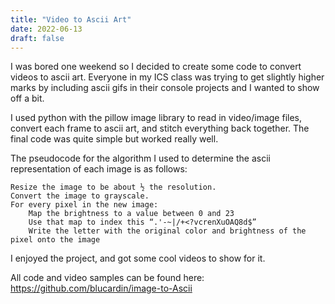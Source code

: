 ```yaml
---
title: "Video to Ascii Art"
date: 2022-06-13
draft: false
---
```


I was bored one weekend so I decided to create some code to convert videos to ascii art. Everyone in my ICS class was trying to get slightly higher marks by including ascii gifs in their console projects and I wanted to show off a bit.  
 
I used python with the pillow image library to read in video/image files, convert each frame to ascii art, and stitch everything back together. The final code was quite simple but worked really well.  

The pseudocode for the algorithm I used to determine the ascii representation of each image is as follows: 

    Resize the image to be about ½ the resolution.
    Convert the image to grayscale. 
    For every pixel in the new image:
        Map the brightness to a value between 0 and 23
        Use that map to index this “.'-~|/+<?vcrenXuOAQ8d$”
        Write the letter with the original color and brightness of the pixel onto the image 

I enjoyed the project, and got some cool videos to show for it. 

All code and video samples can be found here: https://github.com/blucardin/image-to-Ascii
